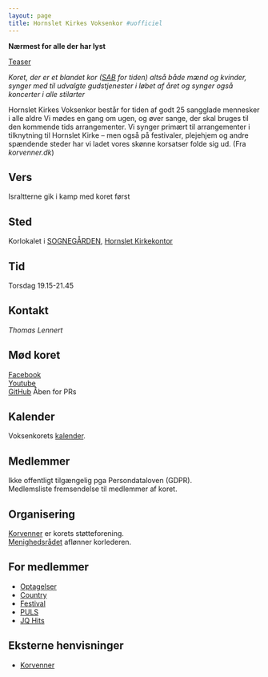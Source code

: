 ```yaml
---
layout: page
title: Hornslet Kirkes Voksenkor #uofficiel
---
```


**Nærmest for alle der har lyst**

[Teaser](https://youtu.be/zlNY5tLWyYQ)

*Koret, der er et blandet kor ([SAB](https://sondrestrom.com) for
 tiden) altså både mænd og
 kvinder, synger med til udvalgte gudstjenester i løbet af året og
 synger også koncerter i alle stilarter*

Hornslet Kirkes Voksenkor består for tiden af godt 25 sangglade
mennesker i alle aldre Vi mødes en gang om ugen, og øver sange, der
skal bruges til den kommende tids arrangementer. Vi synger primært til
arrangementer i tilknytning til Hornslet Kirke – men også på
festivaler, plejehjem og andre spændende steder har vi ladet vores
skønne korsatser folde sig ud. (Fra *korvenner.dk*)

Vers
----
Israltterne gik i kamp med koret først

Sted
----
Korlokalet i [SOGNEGÅRDEN](), [Hornslet Kirkekontor](https://www.hornsletkirke.dk/kontakt)

Tid
----
Torsdag 19.15-21.45

Kontakt
----
*Thomas Lennert*

Mød koret
----
[Facebook](https://www.facebook.com/groups/100733950042528)  
[Youtube](https://www.youtube.com/channel/UCRoe1eCTbi5lG_8NTHUg45w)  
[GitHub](https://github.com/jquorning/jquorning.github.io/tree/main/hornslet-kirke/voksenkor)
Åben for PRs  

Kalender
----
Voksenkorets [kalender](http://www.lennerts.dk/v.htm).

Medlemmer
----
Ikke offentligt tilgængelig pga Persondataloven (GDPR).  
Medlemsliste fremsendelse til medlemmer af koret.

Organisering
----
[Korvenner](https://www.korvenner.dk) er korets støtteforening.  
[Menighedsrådet](https://sogn.dk/hornslet/menighedsraad/) aflønner korlederen.

For medlemmer
----
- [Optagelser](optagelser)
- [Country](country)
- [Festival](festival)
- [PULS](puls)
- [JQ Hits](jqhits)

Eksterne henvisninger
----
- [Korvenner](http://korvenner.dk)
